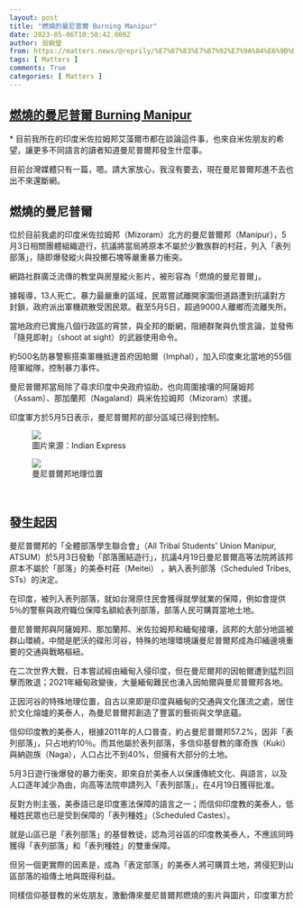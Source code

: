 ```yaml
---
layout: post
title: "燃燒的曼尼普爾 Burning Manipur"
date: 2023-05-06T10:50:42.000Z
author: 翁婉瑩
from: https://matters.news/@reprily/%E7%87%83%E7%87%92%E7%9A%84%E6%9B%BC%E5%B0%BC%E6%99%AE%E7%88%BE-burning-manipur-bafybeig7vvjs5qhnljth7glgkcmhrwb7i4noiah4risaoab4tgun6aigpq
tags: [ Matters ]
comments: True
categories: [ Matters ]
---
```

<!--1683370242000-->
[燃燒的曼尼普爾 Burning Manipur](https://matters.news/@reprily/%E7%87%83%E7%87%92%E7%9A%84%E6%9B%BC%E5%B0%BC%E6%99%AE%E7%88%BE-burning-manipur-bafybeig7vvjs5qhnljth7glgkcmhrwb7i4noiah4risaoab4tgun6aigpq)
------

<div>
<p>* 目前我所在的印度米佐拉姆邦艾藻爾市都在談論這件事，也來自米佐朋友的希望，讓更多不同語言的讀者知道曼尼普爾邦發生什麼事。</p><p>目前台灣媒體只有一篇，嗯。請大家放心，我沒有要去，現在曼尼普爾邦進不去也出不來還斷網。</p><h2>燃燒的曼尼普爾</h2><p>位於目前我處的印度米佐拉姆邦（Mizoram）北方的曼尼普爾邦（Manipur），5月3日相關團體組織遊行，抗議將當局將原本不屬於少數族群的村莊，列入「表列部落」，隨即爆發縱火與投擲石塊等嚴重暴力衝突。</p><p>網路社群廣泛流傳的教堂與房屋縱火影片，被形容為「燃燒的曼尼普爾」。</p><p>據報導，13人死亡。暴力最嚴重的區域，民眾嘗試離開家園但道路遭到抗議對方封鎖，政府派出軍機疏散受困民眾。截至5月5日，超過9000人離鄉而流離失所。</p><p>當地政府已實施八個行政區的宵禁，與全邦的斷網，阻絕群聚與仇恨言論，並發佈「隨見即射」（shoot at sight）的武器使用命令。</p><p>約500名防暴警察搭乘軍機抵達首府因帕爾（Imphal），加入印度東北當地的55個陸軍縱隊，控制暴力事件。</p><p>曼尼普爾邦當局除了尋求印度中央政府協助，也向周圍接壤的阿薩姆邦（Assam）、那加蘭邦（Nagaland）與米佐拉姆邦（Mizoram）求援。</p><p>印度軍方於5月5日表示，曼尼普爾邦的部分區域已得到控制。</p><figure class="image"><img src="https://imagedelivery.net/kDRCweMmqLnTPNlbum-pYA/prod/embed/701b0034-a366-4d19-885e-5c9b585a9bc4.jpeg/public" data-asset-id="701b0034-a366-4d19-885e-5c9b585a9bc4" referrerpolicy="no-referrer"><figcaption><span>圖片來源：Indian Express</span></figcaption></figure><figure class="image"><img src="https://imagedelivery.net/kDRCweMmqLnTPNlbum-pYA/prod/embed/600e3bc5-7d95-4dec-bc96-5378e3e26b12.jpeg/public" data-asset-id="600e3bc5-7d95-4dec-bc96-5378e3e26b12" referrerpolicy="no-referrer"><figcaption><span>曼尼普爾邦地理位置</span></figcaption></figure><p><br></p><h2>發生起因</h2><p>曼尼普爾邦的「全體部落學生聯合會」（All Tribal Students' Union Manipur, ATSUM）於5月3日發動「部落團結遊行」，抗議4月19日曼尼普爾高等法院將該邦原本不屬於「部落」的美泰村莊（Meitei） ，納入表列部落（Scheduled Tribes, STs）的決定。</p><p>在印度，被列入表列部落，就如台灣原住民會獲得就學就業的保障，例如會提供5％的警察與政府職位保障名額給表列部落，部落人民可購買當地土地。</p><p>曼尼普爾邦與阿薩姆邦、那加蘭邦、米佐拉姆邦和緬甸接壤，該邦的大部​​分地區被群山環繞，中間是肥沃的碟形河谷，特殊的地理環境讓曼尼普爾邦成為印緬邊境重要的交通與戰略樞紐。</p><p>在二次世界大戰，日本嘗試經由緬甸入侵印度，但在曼尼爾邦的因帕爾遭到猛烈回擊而敗退；2021年緬甸政變後，大量緬甸難民也湧入因帕爾與曼尼普爾邦各地。</p><p>正因河谷的特殊地理位置，自古以來即是印度與緬甸的交通與文化匯流之處，居住於文化熔爐的美泰人，為曼尼普爾邦創造了豐富的藝術與文學底蘊。</p><p>信仰印度教的美泰人，根據2011年的人口普查，約占曼尼普爾邦57.2%，因非「表列部落」，只占地約10％。而其他屬於表列部落，多信仰基督教的庫奇族（Kuki）與納迦族（Naga），人口占比不到40%，但擁有大部分的土地。</p><p>5月3日遊行後爆發的暴力衝突，即來自於美泰人以保護傳統文化、與語言，以及人口逐年減少為由，向高等法院申請列入「表列部落」，在4月19日獲得批准。</p><p>反對方則主張，美泰語已是印度憲法保障的語言之一；而信仰印度教的美泰人，低種姓民眾也已是受到保障的「表列種姓」（Scheduled Castes）。</p><p>就是山區已是「表列部落」的基督教徒，認為河谷區的印度教美泰人，不應該同時獲得「表列部落」和「表列種姓」的雙重保障。</p><p>但另一個更實際的因素是，成為「表定部落」的美泰人將可購買土地，將侵犯到山區部落的祖傳土地與既得利益。</p><pre class="ql-syntax" spellcheck="false">同樣信仰基督教的米佐朋友，激動傳來曼尼普爾邦燃燒的影片與圖片，印度軍方於5日早上呼籲民眾正視假訊息的流傳。「你知道，如果我寫成印度教徒和基督徒的戰鬥，是件多嚴重的事吧？雖然印度是民主國家，有言論自由，但我只能寫事實，不能寫『傳言』。」我說。「那我們明天早上10點去健行吧。」他說。＊關於曼尼普爾邦過去動盪的背景，與迷人的「表列種姓」和「表列部落」在未來的下一篇。</pre><p><br></p>
</div>
